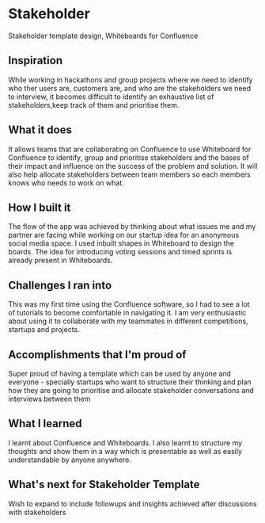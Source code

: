 # Stakeholder
Stakeholder template design, Whiteboards for Confluence

## Inspiration
While working in hackathons and group projects where we need to identify who ther users are, customers are, and who are the stakeholders we need to interview, it becomes difficult to  identify an exhaustive list of stakeholders,keep track of them and prioritise them.  

## What it does
It allows teams that are collaborating on Confluence to use Whiteboard for Confluence to identify, group and prioritise stakeholders and the bases of their impact and influence on the success of the problem and solution. It will also help allocate stakeholders between team members so each members knows who needs to work on what.

## How I built it
The flow of the app was achieved by thinking about what issues me and my partner are facing while working on our startup idea for an anonymous social media space. I used inbuilt shapes in Whiteboard to design the boards. The idea for introducing voting sessions and timed sprints is already present in Whiteboards. 

## Challenges I ran into
This was my first time using the Confluence software, so I had to see a lot of tutorials to become comfortable in navigating it. I am very enthusiastic about using it to collaborate with my teammates in different competitions, startups and projects. 

## Accomplishments that I'm proud of
Super proud of having a template which can be used by anyone and everyone - specially startups who want to structure their thinking and plan how they are going to prioritise and allocate stakeholder conversations and interviews between them

## What I learned
I learnt about Confluence and Whiteboards. I also learnt to structure my thoughts and show them in a way which is presentable as well as easily understandable by anyone anywhere.

## What's next for Stakeholder Template
Wish to expand to include followups and insights achieved after discussions with stakeholders
